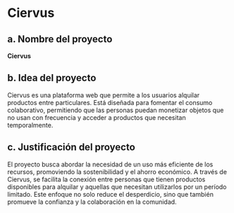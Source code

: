 # Ciervus

## a. Nombre del proyecto
**Ciervus**

## b. Idea del proyecto
Ciervus es una plataforma web que permite a los usuarios alquilar productos entre particulares. Está diseñada para fomentar el consumo colaborativo, permitiendo que las personas puedan monetizar objetos que no usan con frecuencia y acceder a productos que necesitan temporalmente.

## c. Justificación del proyecto
El proyecto busca abordar la necesidad de un uso más eficiente de los recursos, promoviendo la sostenibilidad y el ahorro económico. A través de Ciervus, se facilita la conexión entre personas que tienen productos disponibles para alquilar y aquellas que necesitan utilizarlos por un período limitado. Este enfoque no solo reduce el desperdicio, sino que también promueve la confianza y la colaboración en la comunidad.
